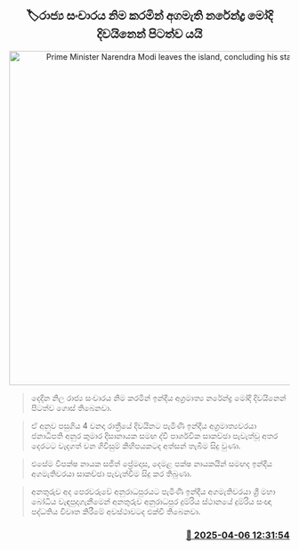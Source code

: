 <p align='center'><b><h2 align='center' title='Prime Minister Narendra Modi leaves the island, concluding his state visit'>🏷රාජ්‍ය සංචාරය නිම කරමින් අගමැති නරේන්ද්‍ර මෝදි දිවයිනෙන් පිටත්ව යයි</h2></b></p>
<p align='center'><img src='https://helakuru.sgp1.cdn.digitaloceanspaces.com/esana/images/lib/modi-india-sl-g.jpg' width='600' alt='Prime Minister Narendra Modi leaves the island, concluding his state visit'></p>

> දෙදින නිල රාජ්‍ය සංචාරය නිම කරමින් ඉන්දීය අග්‍රමාත්‍ය නරේන්ද්‍ර මෝදි දිවයිනෙන් පිටත්ව ගොස් තිබෙනවා.

> ඒ අනුව පසුගිය 4 වනදා රාත්‍රීයේ දිවයිනට පැමිණි ඉන්දීය අග්‍රමාත්‍යවරයා ජනාධිපති අනුර කුමාර දිසානායක සමඟ ද්වී පාර්ශවික සාකච්ඡා පැවැත්වූ අතර දෙරටට වැදගත් වන ගිවිසුම් කිහිපයකටද අත්සන් තැබීම සිදු වුණා.

> එසේම විපක්ෂ නායක සජිත් ප්‍රේමදාස, දෙමළ පක්ෂ නායකයින් සමඟද ඉන්දීය අගමැතිවරයා සාකච්ඡා පැවැත්වීම සිදු කර තිබුණා.

> අනතුරුව අද පෙරවරුවේ අනුරාධපුරයට පැමිණි ඉන්දීය අගමැතිවරයා ශ්‍රී මහා බෝධිය වැඳපුදාගැනීමෙන් අනතුරුව අනුරාධපුර දුම්රිය ස්ථානයේ දුම්රිය සංඥා පද්ධතිය විවෘත කිරීමේ අවස්ථාවටද එක්වී තිබෙනවා.



<h3 align='right'><a href='https://www.helakuru.lk/esana/p/109004/'>📅 2025-04-06 12:31:54</a></h3>
